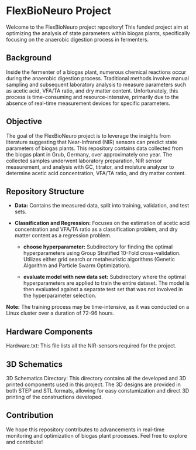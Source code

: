 # **FlexBioNeuro Project**

Welcome to the FlexBioNeuro project repository! This funded project aim at optimizing the analysis of state parameters within biogas plants, specifically focusing on the anaerobic digestion process in fermenters.

## Background

Inside the fermenter of a biogas plant, numerous chemical reactions occur during the anaerobic digestion process. Traditional methods involve manual sampling and subsequent laboratory analysis to measure parameters such as acetic acid, VFA/TA ratio, and dry matter content. Unfortunately, this process is time-consuming and resource-intensive, primarily due to the absence of real-time measurement devices for specific parameters.

## Objective

The goal of the FlexBioNeuro project is to leverage the insights from literature suggesting that Near-Infrared (NIR) sensors can predict state parameters of biogas plants. This repository contains data collected from the biogas plant in Grub, Germany, over approximately one year. The collected samples underwent laboratory preparation, NIR sensor measurement, and analysis with GC, titrator, and moisture analyzer to determine acetic acid concentration, VFA/TA ratio, and dry matter content.

## Repository Structure

- **Data:** Contains the measured data, split into training, validation, and test sets.
  
- **Classification and Regression:** Focuses on the estimation of acetic acid concentration and VFA/TA ratio as a classification problem, and dry matter content as a regression problem.

  - **choose hyperparameter:** Subdirectory for finding the optimal hyperparameters using Group Stratified 10-Fold cross-validation. Utilizes either grid search or metaheuristic algorithms (Genetic Algorithm and Particle Swarm Optimization).

  - **evaluate model with new data set:** Subdirectory where the optimal hyperparameters are applied to train the entire dataset. The model is then evaluated against a separate test set that was not involved in the hyperparameter selection.

**Note:** The training process may be time-intensive, as it was conducted on a Linux cluster over a duration of 72-96 hours.

## Hardware Components

Hardware.txt: This file lists all the NIR-sensors required for the project.

## 3D Schematics

3D Schematics Directory: This directory contains all the developed and 3D printed components used in this project. The 3D designs are provided in both STEP and STL formats, allowing for easy constumization and direct 3D printing of the constructions developed.

## Contribution

We hope this repository contributes to advancements in real-time monitoring and optimization of biogas plant processes. Feel free to explore and contribute!
